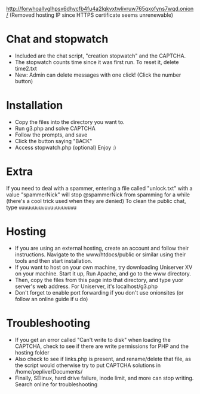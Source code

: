 http://forwhoallvglhpsx6dhycfb4fu4a2lqkvxtwlivruw765qxofyns7wqd.onion/
(Removed hosting IP since HTTPS certificate seems unrenewable)
# Chat and stopwatch
* Included are the chat script, "creation stopwatch" and the CAPTCHA.
* The stopwatch counts time since it was first run. To reset it, delete time2.txt
* New: Admin can delete messages with one click! (Click the number button)

# Installation
* Copy the files into the directory you want to.
* Run g3.php and solve CAPTCHA
* Follow the prompts, and save
* Click the button saying "BACK"
* Access stopwatch.php (optional)
Enjoy :)

# Extra
If you need to deal with a spammer,  entering a file called "unlock.txt" with a value "spammerNick" will stop @spammerNick from spamming for a while
(there's a cool trick used when they are denied)
To clean the public chat, type `u`u`u`u`u`u`u`u`u`u`u`u`u`u`u`u`u`u`u`u

# Hosting
* If you are using an external hosting, create an account and follow their instructions. Navigate to the www/htdocs/public or similar using their tools and then start installation.
* If you want to host on your own machine, try downloading Uniserver XV on your machine. Start it up, Run Apache, and go to the www directory.
* Then, copy the files from this page into that directory, and type yuor server's web address. For Uniserver, it's localhost/g3.php
* Don't forget to enable port forwarding if you don't use onionsites (or follow an online guide if u do)

# Troubleshooting
* If you get an error called "Can't write to disk" when loading the CAPTCHA, check to see if there are write permissions for PHP and the hosting folder
* Also check to see if links.php is present, and rename/delete that file, as the script would otherwise try to put CAPTCHA solutions in /home/peplive/Documents/
* Finally, SElinux, hard drive failure, inode limit, and more can stop writing. Search online for troubleshooting
